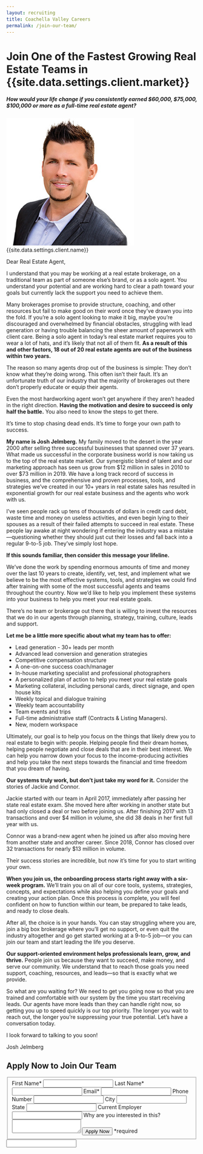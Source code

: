```yaml
---
layout: recruiting
title: Coachella Valley Careers
permalink: /join-our-team/
---
```

<div class="recruiting-page">
<h1 class="join-us">Join One of the Fastest Growing Real Estate Teams in {{site.data.settings.client.market}}</h1>
<h5 class="join-us-subtitle">How would your life change if you consistently earned $60,000, $75,000, $100,000 or more as a full-time real estate agent?</h5>
<div class="recruiting-photo">
<span class="client-image-container">
<img src="/img/headshot.jpg" alt="{{site.data.settings.client.name}}" class="client-image"/>
</span>
<figcaption class="caption">{{site.data.settings.client.name}}</figcaption>
</div>

<p>Dear Real Estate Agent,</p>

<p>I understand that you may be working at a real estate brokerage, on a traditional team as part of someone else’s brand, or as a solo agent. You understand your potential and are working hard to clear a path toward your goals but currently lack the support you need to achieve them.</p>

<p>Many brokerages promise to provide structure, coaching, and other resources but fail to make good on their word once they’ve drawn you into the fold. If you’re a solo agent looking to make it big, maybe you’re discouraged and overwhelmed by financial obstacles, struggling with lead generation or having trouble balancing the sheer amount of paperwork with client care. Being a solo agent in today’s real estate market requires you to wear a lot of hats, and it’s likely that not all of them fit. <strong>As a result of this and other factors, 18 out of 20 real estate agents are out of the business within two years.</strong> </p>

<p>The reason so many agents drop out of the business is simple: They don’t know what they’re doing wrong. This often isn’t their fault. It’s an unfortunate truth of our industry that the majority of brokerages out there don’t properly educate or equip their agents.</p>

<p>Even the most hardworking agent won’t get anywhere if they aren’t headed in the right direction. <strong>Having the motivation and desire to succeed is only half the battle.</strong> You also need to know the steps to get there. </p>

<p>It’s time to stop chasing dead ends. It’s time to forge your own path to success.</p>

<p><strong>My name is Josh Jelmberg.</strong> My family moved to the desert in the year 2000 after selling three successful businesses that spanned over 37 years. What made us successful in the corporate business world is now taking us to the top of the real estate market. Our synergistic blend of talent and our marketing approach has seen us grow from $12 million in sales in 2010 to over $73 million in 2019. We have a long track record of success in business, and the comprehensive and proven processes, tools, and strategies we’ve created in our 10+ years in real estate sales has resulted in exponential growth for our real estate business and the agents who work with us.</p>

<p>I’ve seen people rack up tens of thousands of dollars in credit card debt, waste time and money on useless activities, and even begin lying to their spouses as a result of their failed attempts to succeed in real estate. These people lay awake at night wondering if entering the industry was a mistake—questioning whether they should just cut their losses and fall back into a regular 9-to-5 job. They’ve simply lost hope.</p>

<p><strong>If this sounds familiar, then consider this message your lifeline.</strong></p>

<p>We’ve done the work by spending enormous amounts of time and money over the last 10 years to create, identify, vet, test, and implement what we believe to be the most effective systems, tools, and strategies we could find after training with some of the most successful agents and teams throughout the country. Now we’d like to help you implement these systems into your business to help you meet your real estate goals. </p>

<p>There’s no team or brokerage out there that is willing to invest the resources that we do in our agents through planning, strategy, training, culture, leads and support. </p>

<p><strong>Let me be a little more specific about what my team has to offer:</strong>
<ul class="indent">
<li>Lead generation - 30+ leads per month</li>
<li>Advanced lead conversion and generation strategies</li>
<li>Competitive compensation structure</li>
<li>A one-on-one success coach/manager</li>
<li>In-house marketing specialist and professional photographers</li>
<li>A personalized plan of action to help you meet your real estate goals</li>
<li>Marketing collateral, including personal cards, direct signage, and open house kits</li>
<li>Weekly topical and dialogue training</li>
<li>Weekly team accountability</li>
<li>Team events and trips</li>
<li>Full-time administrative staff (Contracts & Listing Managers).</li>
<li>New, modern workspace</li>
</ul></p>

<p>Ultimately, our goal is to help you focus on the things that likely drew you to real estate to begin with: people. Helping people find their dream homes, helping people negotiate and close deals that are in their best interest. We can help you narrow down your focus to the income-producing activities and help you take the next steps towards the financial and time freedom that you dream of having.</p>

<p><strong>Our systems truly work, but don’t just take my word for it.</strong> Consider the stories of Jackie and Connor.</p>

<p>Jackie started with our team in April 2017, immediately after passing her state real estate exam. She moved here after working in another state but had only closed a deal or two before joining us. After finishing 2017 with 13 transactions and over $4 million in volume, she did 38 deals in her first full year with us.</p>

<p>Connor was a brand-new agent when he joined us after also moving here from another state and another career. Since 2018, Connor has closed over 32 transactions for nearly $13 million in volume.</p>

<p>Their success stories are incredible, but now it’s time for you to start writing your own.</p>

<p><strong>When you join us, the onboarding process starts right away with a six-week program.</strong> We’ll train you on all of our core tools, systems, strategies, concepts, and expectations while also helping you define your goals and creating your action plan. Once this process is complete, you will feel confident on how to function within our team, be prepared to take leads, and ready to close deals.</p>

<p>After all, the choice is in your hands. You can stay struggling where you are, join a big box brokerage where you’ll get no support, or even quit the industry altogether and go get started working at a 9-to-5 job—or you can join our team and start leading the life you deserve.</p>

<p><strong>Our support-oriented environment helps professionals learn, grow, and thrive.</strong> People join us because they want to succeed, make money, and serve our community. We understand that to reach those goals you need support, coaching, resources, and leads—so that is exactly what we provide.</p>

<p>So what are you waiting for? We need to get you going now so that you are trained and comfortable with our system by the time you start receiving leads. Our agents have more leads than they can handle right now, so getting you up to speed quickly is our top priority. The longer you wait to reach out, the longer you’re suppressing your true potential. Let’s have a conversation today.</p>

<p>I look forward to talking to you soon!</p>

<p>Josh Jelmberg</p>


<a name=“apply”></a>

<h2 class="recruiting">Apply Now to Join Our Team</h2>

<form method="post" class="home-value cta-forms" action="https://formspree.io/{{site.data.settings.client.email}}" onsubmit="return setReturn()">
					<fieldset><label for="firstname">First Name*</label> <input type="text" required="" name="firstname" /> <label for="lastname">Last Name*</label> <input type="text" required="" name="lastname" /> <label for="email">Email*</label> <input type="text" name="name" /> <label for="phone">Phone Number </label> <input type="tel" name="phone" />
						<!--base32-c9gq6t9k68pkcd3jcwpp4rbkcmtk4-base32--><label for="city">City </label> <input type="text" name="city" /> <label for="state">State </label> <input type="text" name="state" /> <label for="employer">Current Employer </label> <input type="text" name="employer" /> <label for="message">Why are you interested in this? </label><textarea name="employer"></textarea>
						<!--base32-c9gq6t9k68pk8cbme5gq4uv4cguqachj70r2urk1edjk6cg-base32--><input class="submit light-light" type="submit" value="Apply Now" name="submitrecruitingForm" /> <span class="asterisk">*required</span></fieldset>
					<!--base32-c9gq6t9k68pk8c9he1t7cxkecdkpedhpe9h6at3me5r7ee1kddhpwx9q71up4tb3f1u6mc3mdcwp6vkg6rw3gc1dc9gq6t9k68-base32-->
					<div class="hidden"><input type="hidden" value="{{site.data.settings.client.email}}" name="_to" /> <input type="hidden" value="Recruiting Contact Request Message From Your Vyral Careers and Training Video Blog" name="_subject" /> <input type="text" name="_gotcha" /></div>
				</form>
</div>
